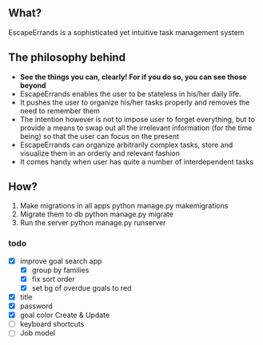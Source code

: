 ## What?
EscapeErrands is a sophisticated yet intuitive task management system

## The philosophy behind
* __See the things you can, clearly! For if you do so, you can see those beyond__
* EscapeErrands enables the user to be stateless in his/her daily life. 
* It pushes the user to organize his/her tasks properly and removes the need to remember them
* The intention however is not to impose user to forget everything, but to provide a means to swap out all the irrelevant information (for the time being) so that the user can focus on the present
* EscapeErrands can organize arbitrarily complex tasks, store and visualize them in an orderly and relevant fashion
* It comes handy when user has quite a number of interdependent tasks

## How?
1. Make migrations in all apps
    python manage.py makemigrations <app>
2. Migrate them to db
    python manage.py migrate
3. Run the server
    python manage.py runserver

### todo
- [x] improve goal search app
	- [x] group by families
	- [x] fix sort order
	- [x] set bg of overdue goals to red
- [x] title
- [x] password
- [x] goal color Create & Update
- [ ] keyboard shortcuts
- [ ] Job model
